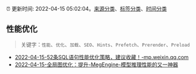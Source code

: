 :alarm_clock: 更新时间: 2022-04-15 05:02:04。[来源分类](../README.md)、[标签分类](../TAGS.md)、[时间分类](../TIMELINE.md)

## 性能优化


> 关键字：`性能`、`优化`、`加载`、`SEO`、`Hints`、`Prefetch`、`Prerender`、`Preload`



- [2022-04-15-52条SQL语句性能优化策略，建议收藏！-mp.weixin.qq.com](https://blogread.cn/news/go.php?idItem=15012&url=http%3A%2F%2Fmp.weixin.qq.com%2Fs%3F__biz%3DMzUyMzM2ODUwMA%3D%3D%26amp%3Bmid%3D2247493797%26amp%3Bidx%3D2%26amp%3Bsn%3D1dbc093793d9085034fa0c1297ab3aae%26amp%3Bchksm%3Dfa3f09fecd4880e89d1057391f9081c6370469beba67bf10415a1873130220d3e669066eea75%26amp%3Bscene%3D27%23wechat_redirect%26comefrom%3Dhttps%253A%252F%252Fblogread.cn%252Fnews%252F) 
- [2022-04-15-全局图优化：提升-MegEngine-模型推理性能的又一神器](https://toutiao.io/k/jusg9lo) 